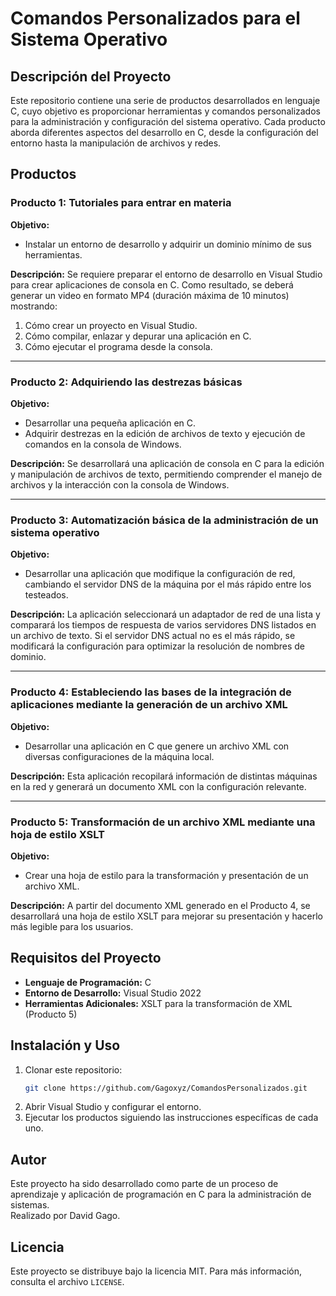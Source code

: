 # Comandos Personalizados para el Sistema Operativo

## Descripción del Proyecto
Este repositorio contiene una serie de productos desarrollados en lenguaje C, cuyo objetivo es proporcionar herramientas y comandos personalizados para la administración y configuración del sistema operativo. Cada producto aborda diferentes aspectos del desarrollo en C, desde la configuración del entorno hasta la manipulación de archivos y redes.

## Productos

### Producto 1: Tutoriales para entrar en materia
**Objetivo:**
- Instalar un entorno de desarrollo y adquirir un dominio mínimo de sus herramientas.

**Descripción:**
Se requiere preparar el entorno de desarrollo en Visual Studio para crear aplicaciones de consola en C. Como resultado, se deberá generar un video en formato MP4 (duración máxima de 10 minutos) mostrando:
1. Cómo crear un proyecto en Visual Studio.
2. Cómo compilar, enlazar y depurar una aplicación en C.
3. Cómo ejecutar el programa desde la consola.

---

### Producto 2: Adquiriendo las destrezas básicas
**Objetivo:**
- Desarrollar una pequeña aplicación en C.
- Adquirir destrezas en la edición de archivos de texto y ejecución de comandos en la consola de Windows.

**Descripción:**
Se desarrollará una aplicación de consola en C para la edición y manipulación de archivos de texto, permitiendo comprender el manejo de archivos y la interacción con la consola de Windows.

---

### Producto 3: Automatización básica de la administración de un sistema operativo
**Objetivo:**
- Desarrollar una aplicación que modifique la configuración de red, cambiando el servidor DNS de la máquina por el más rápido entre los testeados.

**Descripción:**
La aplicación seleccionará un adaptador de red de una lista y comparará los tiempos de respuesta de varios servidores DNS listados en un archivo de texto. Si el servidor DNS actual no es el más rápido, se modificará la configuración para optimizar la resolución de nombres de dominio.

---

### Producto 4: Estableciendo las bases de la integración de aplicaciones mediante la generación de un archivo XML
**Objetivo:**
- Desarrollar una aplicación en C que genere un archivo XML con diversas configuraciones de la máquina local.

**Descripción:**
Esta aplicación recopilará información de distintas máquinas en la red y generará un documento XML con la configuración relevante.

---

### Producto 5: Transformación de un archivo XML mediante una hoja de estilo XSLT
**Objetivo:**
- Crear una hoja de estilo para la transformación y presentación de un archivo XML.

**Descripción:**
A partir del documento XML generado en el Producto 4, se desarrollará una hoja de estilo XSLT para mejorar su presentación y hacerlo más legible para los usuarios.

## Requisitos del Proyecto
- **Lenguaje de Programación:** C
- **Entorno de Desarrollo:** Visual Studio 2022
- **Herramientas Adicionales:** XSLT para la transformación de XML (Producto 5)

## Instalación y Uso
1. Clonar este repositorio:
   ```sh
   git clone https://github.com/Gagoxyz/ComandosPersonalizados.git
   ```
2. Abrir Visual Studio y configurar el entorno.
3. Ejecutar los productos siguiendo las instrucciones específicas de cada uno.

## Autor
Este proyecto ha sido desarrollado como parte de un proceso de aprendizaje y aplicación de programación en C para la administración de sistemas.  
Realizado por David Gago.

## Licencia
Este proyecto se distribuye bajo la licencia MIT. Para más información, consulta el archivo `LICENSE`.
